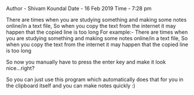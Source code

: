 Author - Shivam Koundal
Date - 16 Feb 2019
Time - 7:28 pm

There are times when you are studying something and making some notes online/in a
text file,
So when you copy the text from the internet it may happen that the copied line
is too long
For example:-
There are times when you are studying something and making some notes online/in a text file, So when you copy the text from the internet it may happen that the copied line is too long

So now you manually have to press the enter key and make it look nice...right?

So you can just use this program which automatically does that for you in the clipboard
itself and you can make notes quickly :)


